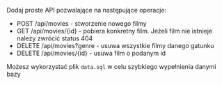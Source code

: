 Dodaj proste API pozwalające na następujące operacje:

- POST /api/movies - stworzenie nowego filmy
- GET /api/movies/{id} - pobiera konkretny film. Jeżeli film nie istnieje należy zwrócić status 404
- DELETE /api/movies?genre - usuwa wszystkie filmy danego gatunku
- DELETE /api/movies/{id} - usuwa film o podanym id

Możesz wykorzystać plik `data.sql` w celu szybkiego wypełnienia danymi bazy